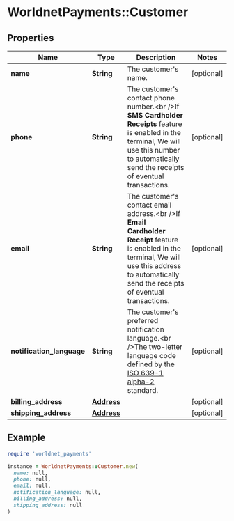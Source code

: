 # WorldnetPayments::Customer

## Properties

| Name | Type | Description | Notes |
| ---- | ---- | ----------- | ----- |
| **name** | **String** | The customer&#39;s name. | [optional] |
| **phone** | **String** | The customer&#39;s contact phone number.&lt;br /&gt;If **SMS Cardholder Receipts** feature is enabled in the terminal, We will use this number to automatically send the receipts of eventual transactions. | [optional] |
| **email** | **String** | The customer&#39;s contact email address.&lt;br /&gt;If **Email Cardholder Receipt** feature is enabled in the terminal, We will use this address to automatically send the receipts of eventual transactions. | [optional] |
| **notification_language** | **String** | The customer&#39;s preferred notification language.&lt;br /&gt;The two-letter language code defined by the [ISO 639-1 alpha-2](https://en.wikipedia.org/wiki/List_of_ISO_639-1_codes) standard. | [optional] |
| **billing_address** | [**Address**](Address.md) |  | [optional] |
| **shipping_address** | [**Address**](Address.md) |  | [optional] |

## Example

```ruby
require 'worldnet_payments'

instance = WorldnetPayments::Customer.new(
  name: null,
  phone: null,
  email: null,
  notification_language: null,
  billing_address: null,
  shipping_address: null
)
```

